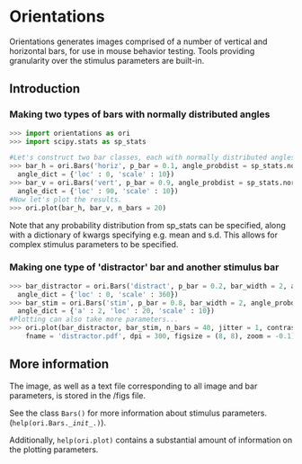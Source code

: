 # Orientations #

Orientations generates images comprised of a number of vertical and horizontal bars, for use in mouse behavior testing. Tools providing granularity over the stimulus parameters are built-in.

## Introduction ##

### Making two types of bars with normally distributed angles

```python
>>> import orientations as ori
>>> import scipy.stats as sp_stats

#Let's construct two bar classes, each with normally distributed angles.
>>> bar_h = ori.Bars('horiz', p_bar = 0.1, angle_probdist = sp_stats.norm,
  angle_dict = {'loc' : 0, 'scale' : 10})
>>> bar_v = ori.Bars('vert', p_bar = 0.9, angle_probdist = sp_stats.norm,
  angle_dict = {'loc' : 90, 'scale' : 10})
#Now let's plot the results.
>>> ori.plot(bar_h, bar_v, n_bars = 20)

```
Note that any probability distribution from sp_stats can be specified, along with a dictionary of kwargs specifying e.g. mean and s.d. This allows for complex stimulus parameters to be specified.

### Making one type of 'distractor' bar and another stimulus bar
```python
>>> bar_distractor = ori.Bars('distract', p_bar = 0.2, bar_width = 2, angle_probdist = sp_stats.uniform,
  angle_dict = {'loc' : 0, 'scale' : 360})
>>> bar_stim = ori.Bars('stim', p_bar = 0.8, bar_width = 2, angle_probdist = sp_stats.alpha,
  angle_dict = {'a' : 2, 'loc' : 20, 'scale' : 10})
#Plotting can also take more parameters...
>>> ori.plot(bar_distractor, bar_stim, n_bars = 40, jitter = 1, contrast = 'inverted',
    fname = 'distractor.pdf', dpi = 300, figsize = (8, 8), zoom = -0.1)
```

## More information

The image, as well as a text file corresponding to all image and bar parameters, is stored in the /figs file.

See the class <code>Bars()</code> for more information about stimulus parameters.
(<code>help(ori.Bars.\__init__.)</code>).

Additionally, <code>help(ori.plot)</code> contains a substantial amount of information on the plotting parameters.
